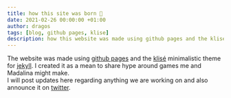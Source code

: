 ```yaml
---
title: how this site was born 👶
date: 2021-02-26 00:00:00 +01:00
author: dragos
tags: [blog, github pages, klise]
description: how this website was made using github pages and the klise theme
---
```


The website was made using [github pages](https://pages.github.com/) and the [klisé](https://github.com/piharpi/klise) minimalistic theme for [jekyll](https://github.com/jekyll/jekyll). I created it as a mean to share hype around games me and Madalina might make.
<br />
I will post updates here regarding anything we are working on and also announce it on [twitter](https://twitter.com/appsinacup).